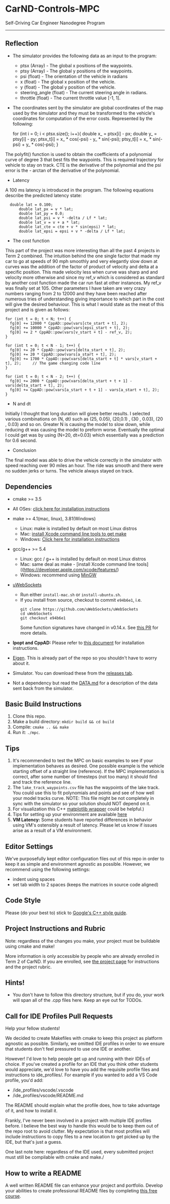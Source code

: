 # CarND-Controls-MPC
Self-Driving Car Engineer Nanodegree Program

---
## Reflection

* The simulator provides the following data as an input to the program:

    * ptsx (Array) - The global x positions of the waypoints.
    * ptsy (Array) - The global y positions of the waypoints.
    * psi (float) - The orientation of the vehicle in radians
    * x (float) - The global x position of the vehicle.
    * y (float) - The global y position of the vehicle.
    * steering_angle (float) - The current steering angle in radians.
    * throttle (float) - The current throttle value [-1, 1].

* The coordinates sent by the simulator are global coordinates of the map used by the simulator and they must be transformed to the vehicle's coordinates for computation of the error costs. Represented by the following:

	for (int i = 0; i < ptsx.size(); i++){
            double x_ = ptsx[i] - px;
            double y_ = ptsy[i] - py;
            ptsx_t[i] = x_ * cos(-psi) - y_ * sin(-psi);
            ptsy_t[i] = x_ * sin(-psi) + y_ * cos(-psi);
	}

The polyfit() function is used to obtain the coefficients of a polynomial curve of degree 3 that best fits the waypoints. This is required trajectory for vehicle to stay on track. CTE is the derivative of the polynomial and the psi error is the - arctan of the derivative of the polynomial.

* Latency

A 100 ms latency is introduced in the program. The following equations describe the predicted latency state:

	  double lat = 0.100;
          double lat_px = v * lat;
          double lat_py = 0.0;
          double lat_psi = v * -delta / Lf * lat;
          double lat_v = v + a * lat;
          double lat_cte = cte + v * sin(epsi) * lat;
          double lat_epsi = epsi + v * -delta / Lf * lat;

* The cost function 

This part of the project was more interesting than all the past 4 projects in Term 2 combined. The intuition behind the one single factor that made my car to go at speeds of 90 mph smoothly and very elegantly slow down at curves was the addition of the factor of product of velocity and delta at a specific position. This made velocity less when curve was sharp and and velocity more otherwise and since my ref_v which is considered as standard by another cost function made the car run fast at other instances. My ref_v was finally set at 105. Other parameters I have taken are very crazy numbers ranging from 2 to 12000 and they have been reached after numerous tries of understanding giving importance to which part in the cost will give the desired behaviour. This is what I would state as the meat of this project and is given as follows:

    for (int t = 0; t < N; t++) {
      fg[0] += 12000 * CppAD::pow(vars[cte_start + t], 2);
      fg[0] += 10000 * CppAD::pow(vars[epsi_start + t], 2);
      fg[0] += 2 * CppAD::pow(vars[v_start + t] - ref_v, 2);
    }

    for (int t = 0; t < N - 1; t++) {
      fg[0] += 20 * CppAD::pow(vars[delta_start + t], 2);
      fg[0] += 20 * CppAD::pow(vars[a_start + t], 2);
      fg[0] += 1700 * CppAD::pow(vars[delta_start + t] * vars[v_start + t], 2);     // The game changing code line
    }

    for (int t = 0; t < N - 2; t++) {
      fg[0] += 2000 * CppAD::pow(vars[delta_start + t + 1] - vars[delta_start + t], 2);
      fg[0] += CppAD::pow(vars[a_start + t + 1] - vars[a_start + t], 2);
    }

* N and dt

Initially I thought that long duration will givee better results. I selected various combinations on (N, dt) such as (25, 0.05), (20,0.1) , (30 , 0.03), (20 , 0.03) and so on. Greater N is causing the model to slow down, while reducing dt was causing the model to preform worse. Eventually the optimal I could get was by using (N=20, dt=0.03) which essentially was a prediction for 0.6 second.

* Conclusion

The final model was able to drive the vehicle correctly in the simulator with speed reaching over 90 miles an hour. The ride was smooth and there were no sudden jerks or turns. The vehicle always stayed on track.

## Dependencies

* cmake >= 3.5
 * All OSes: [click here for installation instructions](https://cmake.org/install/)
* make >= 4.1(mac, linux), 3.81(Windows)
  * Linux: make is installed by default on most Linux distros
  * Mac: [install Xcode command line tools to get make](https://developer.apple.com/xcode/features/)
  * Windows: [Click here for installation instructions](http://gnuwin32.sourceforge.net/packages/make.htm)
* gcc/g++ >= 5.4
  * Linux: gcc / g++ is installed by default on most Linux distros
  * Mac: same deal as make - [install Xcode command line tools]((https://developer.apple.com/xcode/features/)
  * Windows: recommend using [MinGW](http://www.mingw.org/)
* [uWebSockets](https://github.com/uWebSockets/uWebSockets)
  * Run either `install-mac.sh` or `install-ubuntu.sh`.
  * If you install from source, checkout to commit `e94b6e1`, i.e.
    ```
    git clone https://github.com/uWebSockets/uWebSockets
    cd uWebSockets
    git checkout e94b6e1
    ```
    Some function signatures have changed in v0.14.x. See [this PR](https://github.com/udacity/CarND-MPC-Project/pull/3) for more details.

* **Ipopt and CppAD:** Please refer to [this document](https://github.com/udacity/CarND-MPC-Project/blob/master/install_Ipopt_CppAD.md) for installation instructions.
* [Eigen](http://eigen.tuxfamily.org/index.php?title=Main_Page). This is already part of the repo so you shouldn't have to worry about it.
* Simulator. You can download these from the [releases tab](https://github.com/udacity/self-driving-car-sim/releases).
* Not a dependency but read the [DATA.md](./DATA.md) for a description of the data sent back from the simulator.


## Basic Build Instructions

1. Clone this repo.
2. Make a build directory: `mkdir build && cd build`
3. Compile: `cmake .. && make`
4. Run it: `./mpc`.

## Tips

1. It's recommended to test the MPC on basic examples to see if your implementation behaves as desired. One possible example
is the vehicle starting offset of a straight line (reference). If the MPC implementation is correct, after some number of timesteps
(not too many) it should find and track the reference line.
2. The `lake_track_waypoints.csv` file has the waypoints of the lake track. You could use this to fit polynomials and points and see of how well your model tracks curve. NOTE: This file might be not completely in sync with the simulator so your solution should NOT depend on it.
3. For visualization this C++ [matplotlib wrapper](https://github.com/lava/matplotlib-cpp) could be helpful.)
4.  Tips for setting up your environment are available [here](https://classroom.udacity.com/nanodegrees/nd013/parts/40f38239-66b6-46ec-ae68-03afd8a601c8/modules/0949fca6-b379-42af-a919-ee50aa304e6a/lessons/f758c44c-5e40-4e01-93b5-1a82aa4e044f/concepts/23d376c7-0195-4276-bdf0-e02f1f3c665d)
5. **VM Latency:** Some students have reported differences in behavior using VM's ostensibly a result of latency.  Please let us know if issues arise as a result of a VM environment.

## Editor Settings

We've purposefully kept editor configuration files out of this repo in order to
keep it as simple and environment agnostic as possible. However, we recommend
using the following settings:

* indent using spaces
* set tab width to 2 spaces (keeps the matrices in source code aligned)

## Code Style

Please (do your best to) stick to [Google's C++ style guide](https://google.github.io/styleguide/cppguide.html).

## Project Instructions and Rubric

Note: regardless of the changes you make, your project must be buildable using
cmake and make!

More information is only accessible by people who are already enrolled in Term 2
of CarND. If you are enrolled, see [the project page](https://classroom.udacity.com/nanodegrees/nd013/parts/40f38239-66b6-46ec-ae68-03afd8a601c8/modules/f1820894-8322-4bb3-81aa-b26b3c6dcbaf/lessons/b1ff3be0-c904-438e-aad3-2b5379f0e0c3/concepts/1a2255a0-e23c-44cf-8d41-39b8a3c8264a)
for instructions and the project rubric.

## Hints!

* You don't have to follow this directory structure, but if you do, your work
  will span all of the .cpp files here. Keep an eye out for TODOs.

## Call for IDE Profiles Pull Requests

Help your fellow students!

We decided to create Makefiles with cmake to keep this project as platform
agnostic as possible. Similarly, we omitted IDE profiles in order to we ensure
that students don't feel pressured to use one IDE or another.

However! I'd love to help people get up and running with their IDEs of choice.
If you've created a profile for an IDE that you think other students would
appreciate, we'd love to have you add the requisite profile files and
instructions to ide_profiles/. For example if you wanted to add a VS Code
profile, you'd add:

* /ide_profiles/vscode/.vscode
* /ide_profiles/vscode/README.md

The README should explain what the profile does, how to take advantage of it,
and how to install it.

Frankly, I've never been involved in a project with multiple IDE profiles
before. I believe the best way to handle this would be to keep them out of the
repo root to avoid clutter. My expectation is that most profiles will include
instructions to copy files to a new location to get picked up by the IDE, but
that's just a guess.

One last note here: regardless of the IDE used, every submitted project must
still be compilable with cmake and make./

## How to write a README
A well written README file can enhance your project and portfolio.  Develop your abilities to create professional README files by completing [this free course](https://www.udacity.com/course/writing-readmes--ud777).
